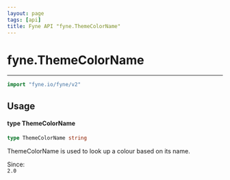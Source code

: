 ```yaml
---
layout: page
tags: [api]
title: Fyne API "fyne.ThemeColorName"
---
```


# fyne.ThemeColorName
---
```go
import "fyne.io/fyne/v2"
```

## Usage

#### type ThemeColorName

```go
type ThemeColorName string
```

ThemeColorName is used to look up a colour based on its name.


<div class="since">Since: <code>
2.0</code></div>
